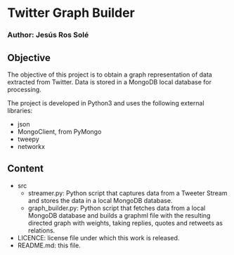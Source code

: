 # Twitter Graph Builder
### Author: Jesús Ros Solé

## Objective

The objective of this project is to obtain a graph representation of data extracted from Twitter. Data is stored in a MongoDB local database for processing.

The project is developed in Python3 and uses the following external libraries:
- json
- MongoClient, from PyMongo
- tweepy
- networkx

## Content

- src
  - streamer.py: Python script that captures data from a Tweeter Stream and stores the data in a local MongoDB database.
  - graph_builder.py: Python script that fetches data from a local MongoDB database and builds a graphml file with the resulting directed graph with weights, taking replies, quotes and retweets as relations.
- LICENCE: license file under which this work is released.
- README.md: this file.
